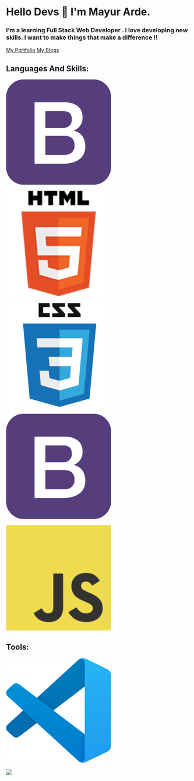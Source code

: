 <!-- ### Hallo Devs 👋 I'm Mayur Arde -->

<!--
**Mayur-Arde/Mayur-Arde** is a ✨ _special_ ✨ repository because its `README.md` (this file) appears on your GitHub profile.

Here are some ideas to get you started:

- 🔭 I’m currently working on ...
- 🌱 I’m currently learning ...
- 👯 I’m looking to collaborate on ...
- 🤔 I’m looking for help with ...
- 💬 Ask me about ...
- 📫 How to reach me: ...
- 😄 Pronouns: ...
- ⚡ Fun fact: ...
-->
# Hello Devs  👋  I'm Mayur Arde.
### I’m a learning Full Stack Web Developer . I love developing new skills. I want to  **make things**  that  **make a difference**  !!
[My Portfolio](https://mayur-arde-portfolio.netlify.app/)
[My Blogs](https://mayur-arde-portfolio.netlify.app/blogs.html)
## Languages And Skills:


[![Bootstrap](https://raw.githubusercontent.com/github/explore/80688e429a7d4ef2fca1e82350fe8e3517d3494d/topics/bootstrap/bootstrap.png)](https://raw.githubusercontent.com/github/explore/80688e429a7d4ef2fca1e82350fe8e3517d3494d/topics/bootstrap/bootstrap.png)

[![HTML](https://raw.githubusercontent.com/github/explore/80688e429a7d4ef2fca1e82350fe8e3517d3494d/topics/html/html.png)](https://raw.githubusercontent.com/github/explore/80688e429a7d4ef2fca1e82350fe8e3517d3494d/topics/html/html.png)

[![CSS](https://raw.githubusercontent.com/github/explore/80688e429a7d4ef2fca1e82350fe8e3517d3494d/topics/css/css.png)](https://raw.githubusercontent.com/github/explore/80688e429a7d4ef2fca1e82350fe8e3517d3494d/topics/css/css.png)

[![Bootstrap](https://raw.githubusercontent.com/github/explore/80688e429a7d4ef2fca1e82350fe8e3517d3494d/topics/bootstrap/bootstrap.png)](https://raw.githubusercontent.com/github/explore/80688e429a7d4ef2fca1e82350fe8e3517d3494d/topics/bootstrap/bootstrap.png)

![JavaScript](https://raw.githubusercontent.com/github/explore/80688e429a7d4ef2fca1e82350fe8e3517d3494d/topics/javascript/javascript.png)

## Tools:

[![Visual Studio Code](https://raw.githubusercontent.com/github/explore/80688e429a7d4ef2fca1e82350fe8e3517d3494d/topics/visual-studio-code/visual-studio-code.png)](https://raw.githubusercontent.com/github/explore/80688e429a7d4ef2fca1e82350fe8e3517d3494d/topics/visual-studio-code/visual-studio-code.png)


[![](https://camo.githubusercontent.com/9a732bd987992bdd80776e87bf30041de02ad5e718e03873b325807207b6f57b/68747470733a2f2f696d672e69636f6e73382e636f6d2f636f6c6f722f34382f3030303030302f6769746875622d2d76312e706e67)](https://camo.githubusercontent.com/9a732bd987992bdd80776e87bf30041de02ad5e718e03873b325807207b6f57b/68747470733a2f2f696d672e69636f6e73382e636f6d2f636f6c6f722f34382f3030303030302f6769746875622d2d76312e706e67)
